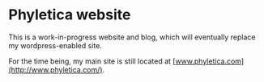 # Phyletica website

This is a work-in-progress website and blog, which will eventually replace my
wordpress-enabled site.

For the time being, my main site is still located at
[www.phyletica.com](http://www.phyletica.com/).

